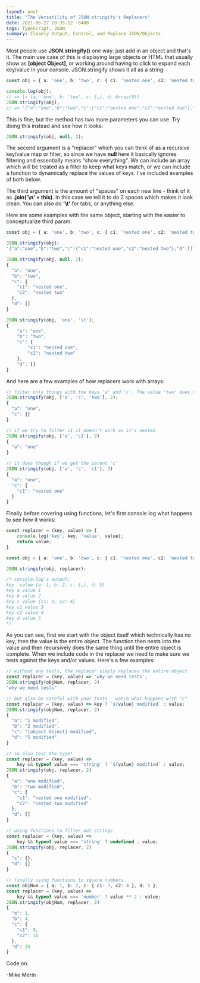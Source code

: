 ```yaml
---
layout: post
title: "The Versatility of JSON.stringify's Replacers"
date: 2021-06-27 20:35:12 -0400
tags: TypeScript, JSON
summary: Cleanly Output, Control, and Replace JSON/Objects
---
```

Most people use **JSON.stringify()** one way: just add in an object and that's it. The main use case of this is displaying large objects or HTML that usually show as **[object Object]**, or working around having to click to expand each key/value in your console. JSON.stringify shows it all as a string:

```ts
const obj = { a: 'one', b: 'two', c: { c1: 'nested one', c2: 'nested two' }, d: [] };

console.log(obj);
// => |> {a: 'one', b: 'two', c: {…}, d: Array(0)}
JSON.stringify(obj);
// => '{"a":"one","b":"two","c":{"c1":"nested one","c2":"nested two"},"d":[]}'
```

This is fine, but the method has two more parameters you can use. Try doing this instead and see how it looks:

```ts
JSON.stringify(obj, null, 2);
```

The second argument is a "replacer" which you can think of as a recursive key/value map or filter, so since we have **null** here it basically ignores filtering and essentially means "show everything". We can include an array which will be treated as a filter to keep what keys match, or we can include a function to dynamically replace the values of keys. I've included examples of both below.

The third argument is the amount of "spaces" on each new line - think of it as **.join('\n' + this)**. In this case we tell it to do 2 spaces which makes it look clean. You can also do **'\t'** for tabs, or anything else.

Here are some examples with the same object, starting with the easier to conceptualize third param:

```ts
const obj = { a: 'one', b: 'two', c: { c1: 'nested one', c2: 'nested two' }, d: [] };

JSON.stringify(obj);
'{"a":"one","b":"two","c":{"c1":"nested one","c2":"nested two"},"d":[]}'

JSON.stringify(obj, null, 2);
{
  "a": "one",
  "b": "two",
  "c": {
    "c1": "nested one",
    "c2": "nested two"
  },
  "d": []
}

JSON.stringify(obj, 'one', '\t');
{
	"a": "one",
	"b": "two",
	"c": {
		"c1": "nested one",
		"c2": "nested two"
	},
	"d": []
}
```

And here are a few examples of how replacers work with arrays:

```ts
// filter only things with the keys 'a' and 'c'. The value 'two' does not work
JSON.stringify(obj, ['a', 'c', 'two'], 2);
{
  "a": "one",
  "c": {}
}

// if we try to filter c1 it doesn't work as it's nested
JSON.stringify(obj, ['a', 'c1'], 2)
{
  "a": "one"
}

// it does though if we get the parent 'c'
JSON.stringify(obj, ['a', 'c', 'c1'], 2)
{
  "a": "one",
  "c": {
    "c1": "nested one"
  }
}
```

Finally before covering using functions, let's first console log what happens to see how it works:

```ts
const replacer = (key, value) => {
    console.log('key', key, 'value', value);
    return value;
}

const obj = { a: 'one', b: 'two', c: { c1: 'nested one', c2: 'nested two' }, d: [] };

JSON.stringify(obj, replacer);

/* console.log's output:
key  value {a: 1, b: 2, c: {…}, d: 5}
key a value 1
key b value 2
key c value {c1: 3, c2: 4}
key c1 value 3
key c2 value 4
key d value 5
*/
```

As you can see, first we start with the object itself which technically has no key, then the value is the entire object. The function then nests into the value and then recursively does the same thing until the entire object is complete. When we include code in the replacer we need to make sure we tests against the keys and/or values. Here's a few examples:

```ts
// without any tests, the replacer simply replaces the entire object
const replacer = (key, value) => 'why we need tests';
JSON.stringify(objNum, replacer, 2)
"why we need tests"

// but also be careful with your tests - watch what happens with "c"
const replacer = (key, value) => key ? `${value} modified` : value;
JSON.stringify(objNum, replacer, 2)
{
  "a": "1 modified",
  "b": "2 modified",
  "c": "[object Object] modified",
  "d": "5 modified"
}

// so also test the type!
const replacer = (key, value) =>
    key && typeof value === 'string' ? `${value} modified` : value;
JSON.stringify(obj, replacer, 2)
{
  "a": "one modified",
  "b": "two modified",
  "c": {
    "c1": "nested one modified",
    "c2": "nested two modified"
  },
  "d": []
}

// using functions to filter out strings 
const replacer = (key, value) =>
    key && typeof value === 'string' ? undefined : value;
JSON.stringify(obj, replacer, 2)
{
  "c": {},
  "d": []
}

// finally using functions to square numbers
const objNum = { a: 1, b: 2, c: { c1: 3, c2: 4 }, d: 5 };
const replacer = (key, value) =>
    key && typeof value === 'number' ? value ** 2 : value;
JSON.stringify(objNum, replacer, 2)
{
  "a": 1,
  "b": 4,
  "c": {
    "c1": 9,
    "c2": 16
  },
  "d": 25
}
```

Code on.

-Mike Merin
